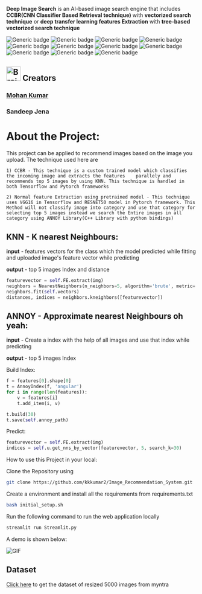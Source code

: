 **Deep Image Search** is an AI-based image search engine that includes **CCBR(CNN Classifier Based Retrieval technique)** with **vectorized search technique** or **deep transfer learning features Extraction** with **tree-based vectorized search technique**


![Generic badge](https://img.shields.io/badge/AI-Advance-green.svg) ![Generic badge](https://img.shields.io/badge/Python-3.6|3.7-blue.svg) ![Generic badge](https://img.shields.io/badge/pip-v3-red.svg) ![Generic badge](https://img.shields.io/badge/Pytorch-v1-orange.svg) ![Generic badge](https://img.shields.io/badge/TensorFlow-v2-orange.svg) ![Generic badge](https://img.shields.io/badge/scikitlearn-latest-green.svg) ![Generic badge](https://img.shields.io/badge/selenium-latest-green.svg) ![Generic badge](https://img.shields.io/badge/beautifulsoup4-latest-green.svg) ![Generic badge](https://img.shields.io/badge/fastapi-latest-green.svg) ![Generic badge](https://img.shields.io/badge/streamlite-latest-green.svg) ![Generic badge](https://img.shields.io/badge/dvc-latest-green.svg)



<h2><img src="https://cdn2.iconfinder.com/data/icons/artificial-intelligence-6/64/ArtificialIntelligence9-512.png" alt="Brain+Machine" height="38" width="38"> Creators </h2>

### [Mohan Kumar](https://github.com/kkkumar2?tab=repositories)

### Sandeep Jena

# About the Project:
    
This project can be applied to recommend images based on the image you upload. The technique used here are
    
    1) CCBR - This technique is a custom trained model which classifies the incoming image and extracts the features    parallely and recommends top 5 images by using KNN. This technique is handled in both Tensorflow and Pytorch frameworks

    2) Normal feature Extraction using pretrained model - This technique uses VGG16 in Tensorflow and RESNET50 model in Pytorch framework. This Method will not classify image into category and use that category for selecting top 5 images instead we search the Entire images in all category using ANNOY Library(C++ Library with python bindings)
        
## **KNN - K nearest Neighbours:**
**input** - features vectors for the class which the model predicted while fitting and uploaded image's feature vector while predicting

**output** - top 5 images Index and distance

```python
featurevector = self.FE.extract(img)
neighbors = NearestNeighbors(n_neighbors=5, algorithm='brute', metric='euclidean')
neighbors.fit(self.vectors)
distances, indices = neighbors.kneighbors([featurevector])
```
    
## **ANNOY - Approximate nearest Neighbours oh yeah:**
**input** - Create a index with the help of all images and use that index while predicting

**output** - top 5 images Index 

Build Index:
```Python
f = features[0].shape[0]
t = AnnoyIndex(f, 'angular')
for i in range(len(features)):
    v = features[i]
    t.add_item(i, v)

t.build(30) 
t.save(self.annoy_path)
```
Predict:
```Python
featurevector = self.FE.extract(img)
indices = self.u.get_nns_by_vector(featurevector, 5, search_k=30)

```


How to use this Project in your local:

Clone the Repository using
```bash
git clone https://github.com/kkkumar2/Image_Recommendation_System.git
```
Create a environment and install all the requirements from requirements.txt
```bash
bash initial_setup.sh
```
Run the following command to run the web application locally
```bash
streamlit run Streamlit.py
```
A demo is  shown below:

![GIF](recommendation.gif)

## Dataset

<a href="https://drive.google.com/drive/folders/1iReMDMw_WSyuLTXXWQv7H0jMv2e4Wsqd?usp=sharing">Click here</a> to get the dataset of resized 5000 images from myntra

